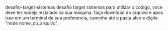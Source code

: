 desafio-target-sistemas
desafio target sistemas para utilizar o codigo, voce deve ter nodejs instalado na sua máquina. faça download do arquivo e apos isso em um terminal de sua preferencia, caminhe até a pasta alvo e digite "node nome_do_arquivo".

